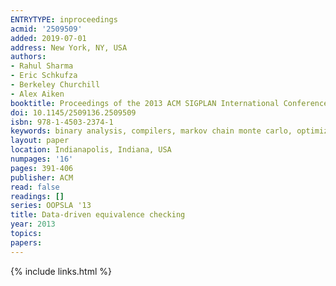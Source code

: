 ```yaml
---
ENTRYTYPE: inproceedings
acmid: '2509509'
added: 2019-07-01
address: New York, NY, USA
authors:
- Rahul Sharma
- Eric Schkufza
- Berkeley Churchill
- Alex Aiken
booktitle: Proceedings of the 2013 ACM SIGPLAN International Conference on Object Oriented Programming Systems Languages and Applications
doi: 10.1145/2509136.2509509
isbn: 978-1-4503-2374-1
keywords: binary analysis, compilers, markov chain monte carlo, optimization, smt, superoptimization, verification, x86
layout: paper
location: Indianapolis, Indiana, USA
numpages: '16'
pages: 391-406
publisher: ACM
read: false
readings: []
series: OOPSLA '13
title: Data-driven equivalence checking
year: 2013
topics:
papers:
---
```


{% include links.html %}
